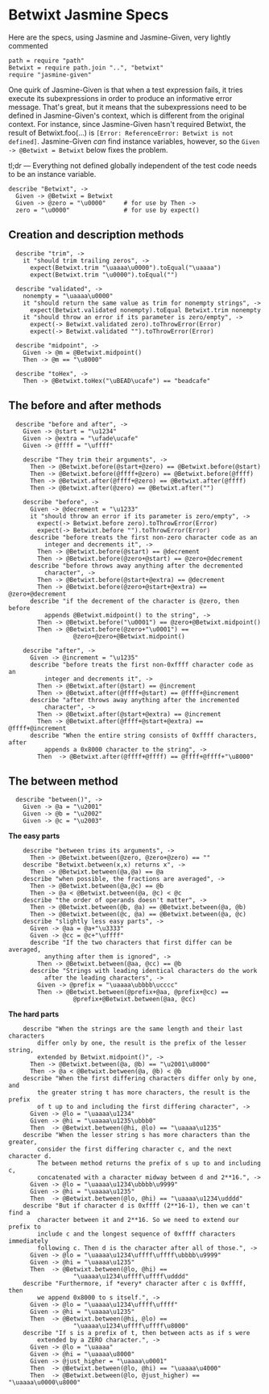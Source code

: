 # Betwixt Jasmine Specs

Here are the specs, using Jasmine and Jasmine-Given, very lightly commented

    path = require "path"
    Betwixt = require path.join "..", "betwixt"
    require "jasmine-given"

One quirk of Jasmine-Given is that when a test expression fails, it tries
execute its subexpressions in order to produce an informative error message.
That's great, but it means that the subexpressions need to be defined in
Jasmine-Given's context, which is different from the original context. For
instance, since Jasmine-Given hasn't required Betwixt, the result of
Betwixt.foo(...) is `[Error: ReferenceError: Betwixt is not defined]`.
Jasmine-Given *can* find instance variables, however, so the `Given -> @Betwixt
= Betwixt` below fixes the problem.

tl;dr — Everything not defined globally independent of the test code needs to
be an instance variable.

    describe "Betwixt", ->
      Given -> @Betwixt = Betwixt
      Given -> @zero = "\u0000"     # for use by Then ->
      zero = "\u0000"               # for use by expect()

Creation and description methods
--------------------------------

      describe "trim", ->
        it "should trim trailing zeros", ->
          expect(Betwixt.trim "\uaaaa\u0000").toEqual("\uaaaa")
          expect(Betwixt.trim "\u0000").toEqual("")

      describe "validated", ->
        nonempty = "\uaaaa\u0000"
        it "should return the same value as trim for nonempty strings", ->
          expect(Betwixt.validated nonempty).toEqual Betwixt.trim nonempty
        it "should throw an error if its parameter is zero/empty", ->
          expect(-> Betwixt.validated zero).toThrowError(Error)
          expect(-> Betwixt.validated "").toThrowError(Error)

      describe "midpoint", ->
        Given -> @m = @Betwixt.midpoint()
        Then -> @m == "\u8000"

      describe "toHex", ->
        Then -> @Betwixt.toHex("\uBEAD\ucafe") == "beadcafe"

The before and after methods
----------------------------

      describe "before and after", ->
        Given -> @start = "\u1234"
        Given -> @extra = "\ufade\ucafe"
        Given -> @ffff = "\uffff"

        describe "They trim their arguments", ->
          Then -> @Betwixt.before(@start+@zero) == @Betwixt.before(@start)
          Then -> @Betwixt.before(@ffff+@zero) == @Betwixt.before(@ffff)
          Then -> @Betwixt.after(@ffff+@zero) == @Betwixt.after(@ffff)
          Then -> @Betwixt.after(@zero) == @Betwixt.after("")

        describe "before", ->
          Given -> @decrement = "\u1233"
          it "should throw an error if its parameter is zero/empty", ->
            expect(-> Betwixt.before zero).toThrowError(Error)
            expect(-> Betwixt.before "").toThrowError(Error)
          describe "before treats the first non-zero character code as an
              integer and decrements it", ->
            Then -> @Betwixt.before(@start) == @decrement
            Then -> @Betwixt.before(@zero+@start) == @zero+@decrement
          describe "before throws away anything after the decremented
              character", ->
            Then -> @Betwixt.before(@start+@extra) == @decrement
            Then -> @Betwixt.before(@zero+@start+@extra) == @zero+@decrement
          describe "if the decrement of the character is @zero, then before
              appends @Betwixt.midpoint() to the string", ->
            Then -> @Betwixt.before("\u0001") == @zero+@Betwixt.midpoint()
            Then -> @Betwixt.before(@zero+"\u0001") ==
                      @zero+@zero+@Betwixt.midpoint()

        describe "after", ->
          Given -> @increment = "\u1235"
          describe "before treats the first non-0xffff character code as an
              integer and decrements it", ->
            Then -> @Betwixt.after(@start) == @increment
            Then -> @Betwixt.after(@ffff+@start) == @ffff+@increment
          describe "after throws away anything after the incremented
              character", ->
            Then -> @Betwixt.after(@start+@extra) == @increment
            Then -> @Betwixt.after(@ffff+@start+@extra) == @ffff+@increment
          describe "When the entire string consists of 0xffff characters, after
              appends a 0x8000 character to the string", ->
            Then  -> @Betwixt.after(@ffff+@ffff) == @ffff+@ffff+"\u8000"

The between method
------------------

      describe "between()", ->
        Given -> @a = "\u2001"
        Given -> @b = "\u2002"
        Given -> @c = "\u2003"

**The easy parts**

        describe "between trims its arguments", ->
          Then -> @Betwixt.between(@zero, @zero+@zero) == ""
        describe "Betwixt.between(x,x) returns x", ->
          Then -> @Betwixt.between(@a,@a) == @a
        describe "when possible, the fractions are averaged", ->
          Then -> @Betwixt.between(@a,@c) == @b
          Then -> @a < @Betwixt.between(@a, @c) < @c
        describe "the order of operands doesn't matter", ->
          Then -> @Betwixt.between(@b, @a) == @Betwixt.between(@a, @b)
          Then -> @Betwixt.between(@c, @a) == @Betwixt.between(@a, @c)
        describe "slightly less easy parts", ->
          Given -> @aa = @a+"\u3333"
          Given -> @cc = @c+"\uffff"
          describe "If the two characters that first differ can be averaged,
              anything after them is ignored", ->
            Then -> @Betwixt.between(@aa, @cc) == @b
          describe "Strings with leading identical characters do the work
              after the leading characters", ->
            Given -> @prefix = "\uaaaa\ubbbb\ucccc"
            Then -> @Betwixt.between(@prefix+@aa, @prefix+@cc) ==
                      @prefix+@Betwixt.between(@aa, @cc)

**The hard parts**

        describe "When the strings are the same length and their last characters
            differ only by one, the result is the prefix of the lesser string,
            extended by Betwixt.midpoint()", ->
          Then -> @Betwixt.between(@a, @b) == "\u2001\u8000"
          Then -> @a < @Betwixt.between(@a, @b) < @b
        describe "When the first differing characters differ only by one, and
            the greater string t has more characters, the result is the prefix
            of t up to and including the first differing character", ->
          Given -> @lo = "\uaaaa\u1234"
          Given -> @hi = "\uaaaa\u1235\ubbb0"
          Then  -> @Betwixt.between(@hi, @lo) == "\uaaaa\u1235"
        describe "When the lesser string s has more characters than the greater,
            consider the first differing character c, and the next character d.
            The between method returns the prefix of s up to and including c,
            concatenated with a character midway between d and 2**16.", ->
          Given -> @lo = "\uaaaa\u1234\ubbbb\u9999"
          Given -> @hi = "\uaaaa\u1235"
          Then  -> @Betwixt.between(@lo, @hi) == "\uaaaa\u1234\udddd"
        describe "But if character d is 0xffff (2**16-1), then we can't find a
            character between it and 2**16. So we need to extend our prefix to
            include c and the longest sequence of 0xffff characters immediately
            following c. Then d is the character after all of those.", ->
          Given -> @lo = "\uaaaa\u1234\uffff\uffff\ubbbb\u9999"
          Given -> @hi = "\uaaaa\u1235"
          Then  -> @Betwixt.between(@lo, @hi) ==
                      "\uaaaa\u1234\uffff\uffff\udddd"
        describe "Furthermore, if *every* character after c is 0xffff, then
            we append 0x8000 to s itself.", ->
          Given -> @lo = "\uaaaa\u1234\uffff\uffff"
          Given -> @hi = "\uaaaa\u1235"
          Then  -> @Betwixt.between(@hi, @lo) ==
                      "\uaaaa\u1234\uffff\uffff\u8000"
        describe "If s is a prefix of t, then between acts as if s were
            extended by a ZERO character.", ->
          Given -> @lo = "\uaaaa"
          Given -> @hi = "\uaaaa\u8000" 
          Given -> @just_higher = "\uaaaa\u0001"
          Then  -> @Betwixt.between(@lo, @hi) == "\uaaaa\u4000"
          Then  -> @Betwixt.between(@lo, @just_higher) == "\uaaaa\u0000\u8000"
